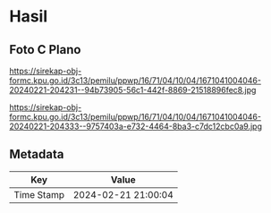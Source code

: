 # Hasil

## Foto C Plano

https://sirekap-obj-formc.kpu.go.id/3c13/pemilu/ppwp/16/71/04/10/04/1671041004046-20240221-204231--94b73905-56c1-442f-8869-21518896fec8.jpg

https://sirekap-obj-formc.kpu.go.id/3c13/pemilu/ppwp/16/71/04/10/04/1671041004046-20240221-204333--9757403a-e732-4464-8ba3-c7dc12cbc0a9.jpg


## Metadata

| Key        | Value               |
| ---------- | ------------------- |
| Time Stamp | 2024-02-21 21:00:04 |



